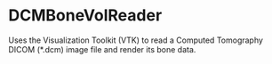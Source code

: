 # DCMBoneVolReader
Uses the Visualization Toolkit (VTK) to read a Computed Tomography DICOM (*.dcm) image file and render its bone data.
